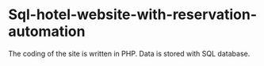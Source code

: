 # Sql-hotel-website-with-reservation-automation
The coding of the site is written in PHP. Data is stored with SQL database.
